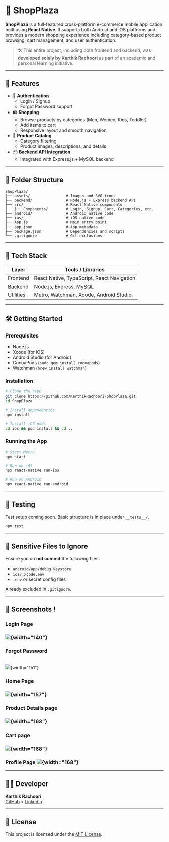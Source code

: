 # 🛒 ShopPlaza

**ShopPlaza** is a full-featured cross-platform e-commerce mobile application built using **React Native**. It supports both Android and iOS platforms and provides a modern shopping experience including category-based product browsing, cart management, and user authentication.

> 🛠 This entire project, including both frontend and backend, was **developed solely by Karthik Rachoori** as part of an academic and personal learning initiative.

------------------------------------------------------------------------

## 🚀 Features

-   🔐 **Authentication**
    -   Login / Signup
    -   Forgot Password support
-   🛍️ **Shopping**
    -   Browse products by categories (Men, Women, Kids, Toddler)
    -   Add items to cart
    -   Responsive layout and smooth navigation
-   🧾 **Product Catalog**
    -   Category filtering
    -   Product images, descriptions, and details
-   📦 **Backend API Integration**
    -   Integrated with Express.js + MySQL backend

------------------------------------------------------------------------

## 📂 Folder Structure

```         
ShopPlaza/
├── assets/                # Images and SVG icons
├── backend/               # Node.js + Express backend API
├── src/                   # React Native components
│   ├── Components/        # Login, Signup, Cart, Categories, etc.
├── android/               # Android native code
├── ios/                   # iOS native code
├── App.js                 # Main entry point
├── app.json               # App metadata
├── package.json           # Dependencies and scripts
└── .gitignore             # Git exclusions
```

------------------------------------------------------------------------

## 🧰 Tech Stack

| Layer     | Tools / Libraries                          |
|-----------|--------------------------------------------|
| Frontend  | React Native, TypeScript, React Navigation |
| Backend   | Node.js, Express, MySQL                    |
| Utilities | Metro, Watchman, Xcode, Android Studio     |

------------------------------------------------------------------------

## 🛠️ Getting Started

### Prerequisites

-   Node.js
-   Xcode (for iOS)
-   Android Studio (for Android)
-   CocoaPods (`sudo gem install cocoapods`)
-   Watchman (`brew install watchman`)

### Installation

``` bash
# Clone the repo
git clone https://github.com/KarthikRachoori/ShopPlaza.git
cd ShopPlaza

# Install dependencies
npm install

# Install iOS pods
cd ios && pod install && cd ..
```

### Running the App

``` bash
# Start Metro
npm start

# Run on iOS
npx react-native run-ios

# Run on Android
npx react-native run-android
```

------------------------------------------------------------------------

## 🧪 Testing

Test setup coming soon. Basic structure is in place under `__tests__/`.

``` bash
npm test
```

------------------------------------------------------------------------

## 🚫 Sensitive Files to Ignore

Ensure you do **not commit** the following files:

-   `android/app/debug.keystore`
-   `ios/.xcode.env`
-   `.env` or secret config files

Already excluded in `.gitignore`.

------------------------------------------------------------------------

## 📸 Screenshots !

### Login Page

###  ![](images/clipboard-3324937356.png){width="140"}

### Forgot Password

\
![](images/clipboard-2658779582.png){width="151"}

### Home Page

###  ![](images/clipboard-766364693.png){width="157"}

### 

### Product Details page

###  ![](images/clipboard-17505195.png){width="163"}

### Cart page

###  ![](images/clipboard-2942417021.png){width="168"}

### Profile Page  ![](images/clipboard-3035349023.png){width="168"}

------------------------------------------------------------------------

## 👨‍💻 Developer

**Karthik Rachoori**\
[GitHub](https://github.com/KarthikRachoori) • [LinkedIn](https://www.linkedin.com/in/karthikrachoori)

------------------------------------------------------------------------

## 📄 License

This project is licensed under the [MIT License](LICENSE).
